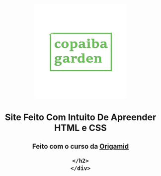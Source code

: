 <div align="center">
    <img src="img/image-removebg-preview.png" alt="copaiba garden">
    <h1>Site Feito Com Intuito De Apreender HTML e CSS</h2>
    <h2>Feito com o curso da 
        <a href="https://www.origamid.com/">Origamid</a>
    
    </h2>
    </div>
